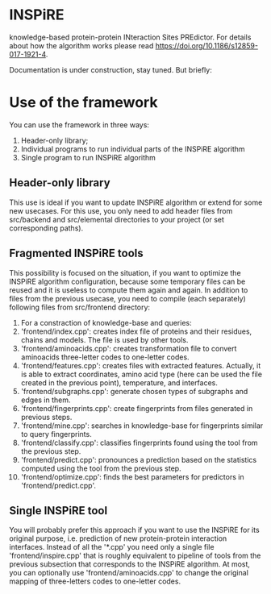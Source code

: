 # INSPiRE
knowledge-based protein-protein INteraction Sites PREdictor. For details about how the algorithm works please read https://doi.org/10.1186/s12859-017-1921-4. 

Documentation is under construction, stay tuned. But briefly:

# Use of the framework #
You can use the framework in three ways:
1. Header-only library;
2. Individual programs to run individual parts of the INSPiRE algorithm
3. Single program to run INSPiRE algorithm

## Header-only library ##
This use is ideal if you want to update INSPiRE algorithm or extend for some new usecases.
For this use, you only need to add header files from src/backend and src/elemental directories to your project (or set corresponding paths).

## Fragmented INSPiRE tools ##
This possibility is focused on the situation, if you want to optimize the INSPiRE algorithm configuration, because some temporary files can be reused and it is useless to compute them again and again.
In addition to files from the previous usecase, you need to compile (each separately) following files from src/frontend directory:
1. For a constraction of knowledge-base and queries:  
  1. 'frontend/index.cpp': creates index file of proteins and their residues, chains and models. The file is used by other tools.
  2. 'frontend/aminoacids.cpp': creates transformation file to convert aminoacids three-letter codes to one-letter codes.
  3. 'frontend/features.cpp': creates files with extracted features. Actually, it is able to extract coordinates, amino acid type (here can be used the file created in the previous point), temperature, and interfaces.
  4. 'frontend/subgraphs.cpp': generate chosen types of subgraphs and edges in them.
  5. 'frontend/fingerprints.cpp': create fingerprints from files generated in previous steps.
2. 'frontend/mine.cpp': searches in knowledge-base for fingerprints similar to query fingerprints.
3. 'frontend/classify.cpp': classifies fingerprints found using the tool from the previous step.
4. 'frontend/predict.cpp': pronounces a prediction based on the statistics computed using the tool from the previous step.
5. 'frontend/optimize.cpp': finds the best parameters for predictors in 'frontend/predict.cpp'.

## Single INSPiRE tool ##
You will probably prefer this approach if you want to use the INSPiRE for its original purpose, i.e. prediction of new protein-protein interaction interfaces. Instead of all the '\*.cpp' you need only a single file 'frontend/inspire.cpp' that is roughly equivalent to pipeline of tools from the previous subsection that corresponds to the INSPiRE algorithm. At most, you can optionally use 'frontend/aminoacids.cpp' to change the original mapping of three-letters codes to one-letter codes. 
